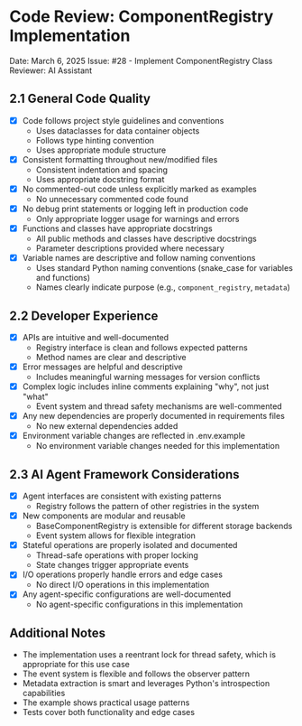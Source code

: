 # Code Review: ComponentRegistry Implementation

Date: March 6, 2025
Issue: #28 - Implement ComponentRegistry Class
Reviewer: AI Assistant

## 2.1 General Code Quality

- [x] Code follows project style guidelines and conventions
  - Uses dataclasses for data container objects
  - Follows type hinting convention
  - Uses appropriate module structure
- [x] Consistent formatting throughout new/modified files
  - Consistent indentation and spacing
  - Uses appropriate docstring format
- [x] No commented-out code unless explicitly marked as examples
  - No unnecessary commented code found
- [x] No debug print statements or logging left in production code
  - Only appropriate logger usage for warnings and errors
- [x] Functions and classes have appropriate docstrings
  - All public methods and classes have descriptive docstrings
  - Parameter descriptions provided where necessary
- [x] Variable names are descriptive and follow naming conventions
  - Uses standard Python naming conventions (snake_case for variables and functions)
  - Names clearly indicate purpose (e.g., `component_registry`, `metadata`)

## 2.2 Developer Experience

- [x] APIs are intuitive and well-documented
  - Registry interface is clean and follows expected patterns
  - Method names are clear and descriptive
- [x] Error messages are helpful and descriptive
  - Includes meaningful warning messages for version conflicts
- [x] Complex logic includes inline comments explaining "why", not just "what"
  - Event system and thread safety mechanisms are well-commented
- [x] Any new dependencies are properly documented in requirements files
  - No new external dependencies added
- [x] Environment variable changes are reflected in .env.example
  - No environment variable changes needed for this implementation

## 2.3 AI Agent Framework Considerations

- [x] Agent interfaces are consistent with existing patterns
  - Registry follows the pattern of other registries in the system
- [x] New components are modular and reusable
  - BaseComponentRegistry is extensible for different storage backends
  - Event system allows for flexible integration
- [x] Stateful operations are properly isolated and documented
  - Thread-safe operations with proper locking
  - State changes trigger appropriate events
- [x] I/O operations properly handle errors and edge cases
  - No direct I/O operations in this implementation
- [x] Any agent-specific configurations are well-documented
  - No agent-specific configurations in this implementation

## Additional Notes

- The implementation uses a reentrant lock for thread safety, which is appropriate for this use case
- The event system is flexible and follows the observer pattern
- Metadata extraction is smart and leverages Python's introspection capabilities
- The example shows practical usage patterns
- Tests cover both functionality and edge cases 